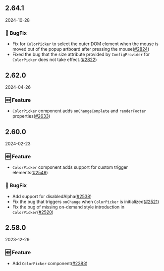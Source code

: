 ## 2.64.1

2024-10-28

### 🐛 BugFix

- Fix for `ColorPicker` to select the outer DOM element when the mouse is moved out of the popup artboard after pressing the mouse([#2824](https://github.com/arco-design/arco-design/pull/2824))
- Fixed the bug that the size attribute provided by `ConfigProvider` for `ColorPicker` does not take effect.([#2822](https://github.com/arco-design/arco-design/pull/2822))

## 2.62.0

2024-04-26

### 🆕 Feature

- `ColorPicker` component adds `onChangeComplete` and `renderFooter` properties([#2633](https://github.com/arco-design/arco-design/pull/2633))

## 2.60.0

2024-02-23

### 🆕 Feature

- `ColorPicker` component adds support for custom trigger elements([#2548](https://github.com/arco-design/arco-design/pull/2548))

### 🐛 BugFix

- Add support for disabledAlpha([#2538](https://github.com/arco-design/arco-design/pull/2538))
- Fix the bug that triggers `onChange` when `ColorPicker` is initialized([#2521](https://github.com/arco-design/arco-design/pull/2521))
- Fix the bug of missing on-demand style introduction in `ColorPicker`([#2520](https://github.com/arco-design/arco-design/pull/2520))

## 2.58.0

2023-12-29

### 🆕 Feature

- Add  `ColorPicker` component([#2383](https://github.com/arco-design/arco-design/pull/2383))

